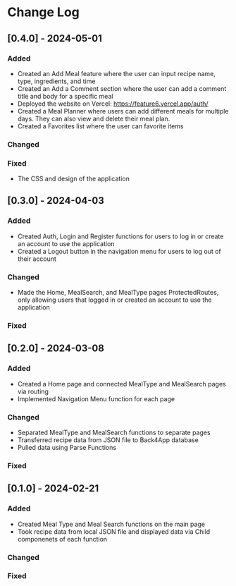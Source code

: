 # Change Log

## [0.4.0] - 2024-05-01

### Added
* Created an Add Meal feature where the user can input recipe name, type, ingredients, and time
* Created an Add a Comment section where the user can add a comment title and body for a specific meal
* Deployed the website on Vercel: https://feature6.vercel.app/auth/
* Created a Meal Planner where users can add different meals for multiple days. They can also view and delete their meal plan.
* Created a Favorites list where the user can favorite items 

### Changed

### Fixed
* The CSS and design of the application

## [0.3.0] - 2024-04-03

### Added
* Created Auth, Login and Register functions for users to log in or create an account to use the application
* Created a Logout button in the navigation menu for users to log out of their account

### Changed
* Made the Home, MealSearch, and MealType pages ProtectedRoutes, only allowing users that logged in or created an account to use the application

### Fixed

## [0.2.0] - 2024-03-08

### Added
* Created a Home page and connected MealType and MealSearch pages via routing
* Implemented Navigation Menu function for each page

### Changed
* Separated MealType and MealSearch functions to separate pages
* Transferred recipe data from JSON file to Back4App database
* Pulled data using Parse Functions

### Fixed

## [0.1.0] - 2024-02-21

### Added
* Created Meal Type and Meal Search functions on the main page
* Took recipe data from local JSON file and displayed data via Child componenets of each function

### Changed

### Fixed
